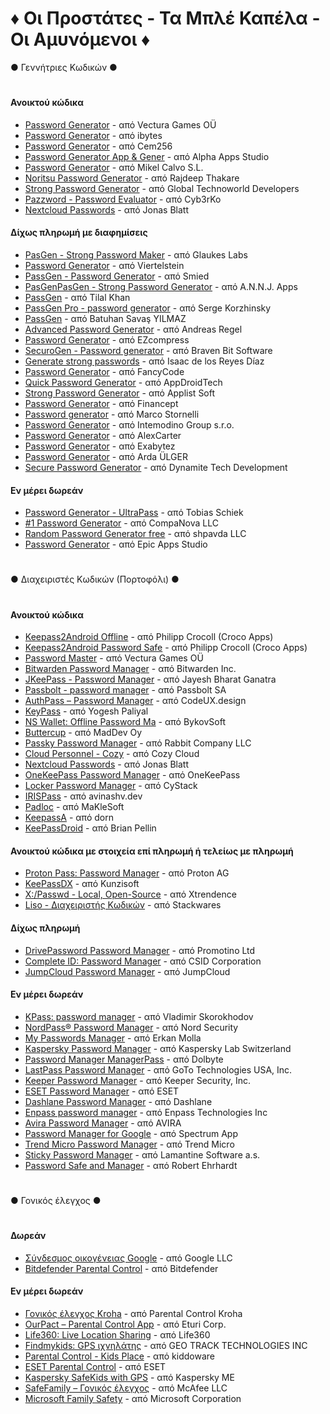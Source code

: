 # ♦ Οι Προστάτες - Τα Μπλέ Καπέλα - Οι Αμυνόμενοι ♦

● Γεννήτριες Κωδικών ●
#
#### Ανοικτού κώδικα
- [Password Generator](https://play.google.com/store/apps/details?id=com.vecturagames.android.app.passwordgenerator) - από Vectura Games OÜ
- [Password Generator](https://play.google.com/store/apps/details?id=in.ibytes.passwordgenerator) - από ibytes
- [Password Generator](https://play.google.com/store/apps/details?id=com.cem256.passwordgenerator) - από Cem256
- [Password Generator App & Gener](https://play.google.com/store/apps/details?id=password.generator.secure.password.generator) - από Alpha Apps Studio
- [Password Generator](https://play.google.com/store/apps/details?id=com.mikelcalvo.passwordgenerator) - από Mikel Calvo S.L.
- [Noritsu Password Generator](https://play.google.com/store/apps/details?id=com.rajdeepthakare.noritsu_password_generator) - από Rajdeep Thakare
- [Strong Password Generator](https://play.google.com/store/apps/details?id=strong.password.random.password.generator) - από Global Technoworld Developers
- [Pazzword - Password Evaluator](https://play.google.com/store/apps/details?id=com.cyb3rko.pazzword) - από Cyb3rKo
- [Nextcloud Passwords](https://play.google.com/store/apps/details?id=de.jbservices.nc_passwords_app) - από Jonas Blatt

#### Δίχως πληρωμή με διαφημίσεις
- [PasGen - Strong Password Maker](https://play.google.com/store/apps/details?id=com.glaukeslabs.pasgen) - από Glaukes Labs
- [Password Generator](https://play.google.com/store/apps/details?id=com.gmail.viertelstein.passwordgenerator) - από Viertelstein
- [PassGen - Password Generator](https://play.google.com/store/apps/details?id=ru.passgen.net) - από Smied
- [PasGenPasGen - Strong Password Generator](https://play.google.com/store/apps/details?id=in.abhisheknair.passgen) - από A.N.N.J. Apps
- [PassGen](https://play.google.com/store/apps/details?id=com.commonbyte.passgen) - από Tilal Khan
- [PassGen Pro - password generator](https://play.google.com/store/apps/details?id=net.snkey.passgen) - από Serge Korzhinsky
- [PassGen](https://play.google.com/store/apps/details?id=com.bsavasy.pasgen) - από Batuhan Savaş YILMAZ
- [Advanced Password Generator](https://play.google.com/store/apps/details?id=de.aregel.advancedpasswordgenerator) - από Andreas Regel
- [Password Generator](https://play.google.com/store/apps/details?id=com.strongpass.randomkey.safepassgenerator) - από EZcompress
- [SecuroGen - Password generator](https://play.google.com/store/apps/details?id=com.bravenbitsoftware.securogen) - από Braven Bit Software
- [Generate strong passwords](https://play.google.com/store/apps/details?id=com.isaac.passwordgenerator) - από Isaac de los Reyes Díaz
- [Password Generator](https://play.google.com/store/apps/details?id=pl.fancycode.passwordgenerator) - από FancyCode
- [Quick Password Generator](https://play.google.com/store/apps/details?id=com.quickpassgen.android) - από AppDroidTech
- [Strong Password Generator](https://play.google.com/store/apps/details?id=com.mobuyg.pass) - από Applist Soft
- [Password Generator](https://play.google.com/store/apps/details?id=com.randompasswordsgenerator.strongpasswordgenerator) - από Financept
- [Password generator](https://play.google.com/store/apps/details?id=com.balda.passwordgenerator) - από Marco Stornelli
- [Password Generator](https://play.google.com/store/apps/details?id=air.com.intemodino.pwg.ml) - από Intemodino Group s.r.o.
- [Password Generator](https://play.google.com/store/apps/details?id=alexcarter.passgen) - από AlexCarter
- [Password Generator](https://play.google.com/store/apps/details?id=com.exabytez.passwordgenerator) - από Exabytez
- [Password Generator](https://play.google.com/store/apps/details?id=com.ardaulger.passwordgenerator) - από Arda ÜLGER
- [Secure Password Generator](https://play.google.com/store/apps/details?id=com.dtd.passwordgenerator) - από Dynamite Tech Development

#### Εν μέρει δωρεάν
- [Password Generator - UltraPass](https://play.google.com/store/apps/details?id=com.softwareschiek.ultrapass) - από Tobias Schiek
- [#1 Password Generator](https://play.google.com/store/apps/details?id=com.companova.passwordgenerator) - από CompaNova LLC
- [Random Password Generator free](https://play.google.com/store/apps/details?id=com.shpavda.random_password_generator) - από shpavda LLC
- [Password Generator](https://play.google.com/store/apps/details?id=secure.password.generator.unique.password) - από Epic Apps Studio
#
● Διαχειριστές Κωδικών (Πορτοφόλι) ●
#
#### Ανοικτού κώδικα
- [Keepass2Android Offline](https://play.google.com/store/apps/details?id=keepass2android.keepass2android_nonet) - από Philipp Crocoll (Croco Apps)
- [Keepass2Android Password Safe](https://play.google.com/store/apps/details?id=keepass2android.keepass2android) - από Philipp Crocoll (Croco Apps)
- [Password Master](https://play.google.com/store/apps/details?id=com.vecturagames.android.app.passwordmaster) - από Vectura Games OÜ
- [Bitwarden Password Manager](https://play.google.com/store/apps/details?id=com.x8bit.bitwarden) - από Bitwarden Inc.
- [JKeePass - Password Manager](https://play.google.com/store/apps/details?id=org.j_keepass) - από Jayesh Bharat Ganatra
- [Passbolt - password manager](https://play.google.com/store/apps/details?id=com.passbolt.mobile.android) - από Passbolt SA
- [AuthPass – Password Manager](https://play.google.com/store/apps/details?id=design.codeux.authpass) - από CodeUX.design
- [KeyPass](https://play.google.com/store/apps/details?id=com.yogeshpaliyal.keypass) - από Yogesh Paliyal
- [NS Wallet: Offline Password Ma](https://play.google.com/store/apps/details?id=com.nyxbull.nswallet) - από BykovSoft
- [Buttercup](https://play.google.com/store/apps/details?id=com.buttercup) - από MadDev Oy
- [Passky Password Manager](https://play.google.com/store/apps/details?id=com.rabbitcompany.passky) - από Rabbit Company LLC
- [Cloud Personnel - Cozy](https://play.google.com/store/apps/details?id=io.cozy.flagship.mobile) - από Cozy Cloud
- [Nextcloud Passwords](https://play.google.com/store/apps/details?id=de.jbservices.nc_passwords_app) - από Jonas Blatt
- [OneKeePass Password Manager](https://play.google.com/store/apps/details?id=com.onekeepassmobile) - από OneKeePass
- [Locker Password Manager](https://play.google.com/store/apps/details?id=com.cystack.locker) - από CyStack
- [IRISPass](https://play.google.com/store/apps/details?id=dev.avinashv.irispass) - από avinashv.dev
- [Padloc](https://play.google.com/store/apps/details?id=app.padloc) - από MaKleSoft
- [KeepassA](https://play.google.com/store/apps/details?id=com.lyy.keepassa) - από dorn
- [KeePassDroid](https://play.google.com/store/apps/details?id=com.android.keepass) - από Brian Pellin

#### Ανοικτού κώδικα με στοιχεία επί πληρωμή ή τελείως με πληρωμή
- [Proton Pass: Password Manager](https://play.google.com/store/apps/details?id=proton.android.pass) - από Proton AG
- [KeePassDX](https://play.google.com/store/apps/details?id=com.kunzisoft.keepass.free) - από Kunzisoft
- [X:/Passwd - Local, Open-Source](https://play.google.com/store/apps/details?id=com.xtrendence.x_passwd) - από Xtrendence
- [Liso - Διαχειριστής Κωδικών](https://play.google.com/store/apps/details?id=com.liso.app) - από Stackwares

#### Δίχως πληρωμή
- [DrivePassword Password Manager](https://play.google.com/store/apps/details?id=com.drivepassword.android) - από Promotino Ltd
- [Complete ID: Password Manager](https://play.google.com/store/apps/details?id=com.completeid.passwordmanager) - από CSID Corporation
- [JumpCloud Password Manager](https://play.google.com/store/apps/details?id=com.jumpcloud.pwm.android) - από JumpCloud

#### Εν μέρει δωρεάν
- [KPass: password manager](https://play.google.com/store/apps/details?id=com.korovan.kpass) - από Vladimir Skorokhodov
- [NordPass® Password Manager](https://play.google.com/store/apps/details?id=com.nordpass.android.app.password.manager) - από Nord Security
- [My Passwords Manager](https://play.google.com/store/apps/details?id=com.er.mo.apps.mypasswords) - από Erkan Molla
- [Kaspersky Password Manager](https://play.google.com/store/apps/details?id=com.kaspersky.passwordmanager) - από Kaspersky Lab Switzerland
- [Password Manager ManagerPass](https://play.google.com/store/apps/details?id=com.apphup.passwordmanager) - από Dolbyte
- [LastPass Password Manager](https://play.google.com/store/apps/details?id=com.lastpass.lpandroid) - από GoTo Technologies USA, Inc.
- [Keeper Password Manager](https://play.google.com/store/apps/details?id=com.callpod.android_apps.keeper) - από Keeper Security, Inc.
- [ESET Password Manager](https://play.google.com/store/apps/details?id=com.eset.password.manager) - από ESET
- [Dashlane Password Manager](https://play.google.com/store/apps/details?id=com.dashlane) - από Dashlane
- [Enpass password manager](https://play.google.com/store/apps/details?id=io.enpass.app) - από Enpass Technologies Inc
- [Avira Password Manager](https://play.google.com/store/apps/details?id=com.avira.passwordmanager) - από AVIRA
- [Password Manager for Google](https://play.google.com/store/apps/details?id=com.passwordmanagerg.app) - από Spectrum App
- [Trend Micro Password Manager](https://play.google.com/store/apps/details?id=com.trendmicro.directpass.phone) - από Trend Micro
- [Sticky Password Manager](https://play.google.com/store/apps/details?id=com.stickypassword.android) - από Lamantine Software a.s.
- [Password Safe and Manager](https://play.google.com/store/apps/details?id=com.reneph.passwordsafe) - από Robert Ehrhardt
#
● Γονικός έλεγχος ●
#
#### Δωρεάν
- [Σύνδεσμος οικογένειας Google](https://play.google.com/store/apps/details?id=com.google.android.apps.kids.familylink) - από Google LLC
- [Bitdefender Parental Control](https://play.google.com/store/apps/details?id=com.bitdefender.parentaladvisor) - από Bitdefender

#### Εν μέρει δωρεάν
- [Γονικός έλεγχος Kroha](https://play.google.com/store/apps/details?id=ua.com.tim_berners.parental_control) - από Parental Control Kroha
- [OurPact – Parental Control App](https://play.google.com/store/apps/details?id=com.ourpact.androidparent) - από Eturi Corp.
- [Life360: Live Location Sharing](https://play.google.com/store/apps/details?id=com.life360.android.safetymapd) - από Life360
- [Findmykids: GPS ιχνηλάτης](https://play.google.com/store/apps/details?id=org.findmykids.app) - από GEO TRACK TECHNOLOGIES INC
- [Parental Control - Kids Place](https://play.google.com/store/apps/details?id=com.kiddoware.kidsplace) - από kiddoware
- [ESET Parental Control](https://play.google.com/store/apps/details?id=com.eset.parental) - από ESET
- [Kaspersky SafeKids with GPS](https://play.google.com/store/apps/details?id=com.kaspersky.safekids) - από Kaspersky ME
- [SafeFamily – Γονικός έλεγχος](https://play.google.com/store/apps/details?id=com.mcafee.security.safefamily) - από McAfee LLC
- [Microsoft Family Safety](https://play.google.com/store/apps/details?id=com.microsoft.familysafety) - από Microsoft Corporation
